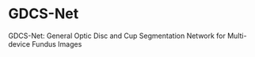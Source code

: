 # GDCS-Net
GDCS-Net: General Optic Disc and Cup Segmentation Network for Multi-device Fundus Images
